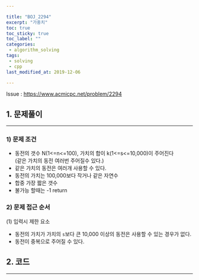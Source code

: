 ```yaml
---

title: "BOJ_2294"  
excerpt: "가중치"  
toc: true  
toc_sticky: true  
toc_label: ""  
categories:  
 - algorithm_solving  
tags:  
 - solving  
 - cpp  
last_modified_at: 2019-12-06

---
```


Issue : <https://www.acmicpc.net/problem/2294>

## 1. 문제풀이  

- - -

### 1) 문제 조건

- 동전의 갯수 N(1<=n<=100), 가치의 합이 k(1<=s<=10,000)이 주어진다  
(같은 가치의 동전 여러번 주어질수 있다.)
- 같은 가치의 동전은 여러개 사용할 수 있다.  
- 동전의 가치는 100,000보다 작거나 같은 자연수  
- 합중 가장 짧은 갯수  
- 불가능 할때는 -1 return

### 2) 문제 접근 순서

(1) 입력시 제한 요소  

- 동전의 가치가 가치의 `s`보다 큰 10,000 이상의 동전은 사용할 수 있는 경우가 없다.  
- 동전이 중복으로 주어질 수 있다.
  


## 2. 코드

- - -

```cpp

```
